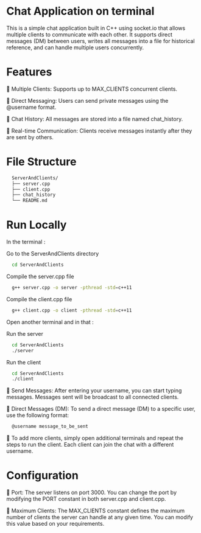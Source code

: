 
# Chat Application on terminal

This is a simple chat application built in C++ using socket.io that allows multiple clients to communicate with each other. It supports direct messages (DM) between users, writes all messages into a file for historical reference, and can handle multiple users concurrently.


# Features

🔹 Multiple Clients: Supports up to MAX_CLIENTS concurrent clients.

🔹 Direct Messaging: Users can send private messages using the @username format.

🔹 Chat History: All messages are stored into a file named chat_history.

🔹 Real-time Communication: Clients receive messages instantly after they are sent by others.
# File Structure

```bash
  ServerAndClients/
  ├── server.cpp          
  ├── client.cpp           
  ├── chat_history         
  └── README.md            
```
# Run Locally
In the terminal :

Go to the ServerAndClients directory 

```bash
  cd ServerAndClients
```

Compile the server.cpp file

```bash
  g++ server.cpp -o server -pthread -std=c++11
```

Compile the client.cpp file

```bash
  g++ client.cpp -o client -pthread -std=c++11
```

Open another terminal and in that :

Run the server

```bash
  cd ServerAndClients
  ./server
```

Run the client

```bash
  cd ServerAndClients
  ./client
```

🔹 Send Messages: After entering your username, you can start typing messages. Messages sent will be broadcast to all connected clients.

🔹 Direct Messages (DM): To send a direct message (DM) to a specific user, use the following format:
```bash
  @username message_to_be_sent
```
🔹 To add more clients, simply open additional terminals and repeat the steps to run the client. Each client can join the chat with a different username.




# Configuration

🔹 Port: The server listens on port 3000. You can change the port by modifying the PORT constant in both server.cpp and client.cpp.

🔹 Maximum Clients: The MAX_CLIENTS constant defines the maximum number of clients the server can handle at any given time. You can modify this value based on your requirements.

